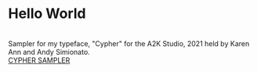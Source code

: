 # Hello World
<br/>Sampler for my typeface, "Cypher" for the A2K Studio, 2021 held by Karen Ann and Andy Simionato.<br/>
[CYPHER SAMPLER](https://naman-420.github.io/A2K-Studio/cypher/)<br/>

